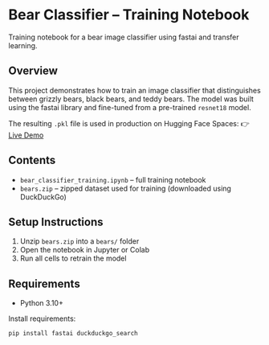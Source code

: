 # Bear Classifier – Training Notebook

Training notebook for a bear image classifier using fastai and transfer learning.

## Overview

This project demonstrates how to train an image classifier that distinguishes between grizzly bears, black bears, and teddy bears. The model was built using the fastai library and fine-tuned from a pre-trained `resnet18` model.

The resulting `.pkl` file is used in production on Hugging Face Spaces:
👉 [Live Demo](https://huggingface.co/spaces/emiranda182/bear_classifier)

## Contents

- `bear_classifier_training.ipynb` – full training notebook
- `bears.zip` – zipped dataset used for training (downloaded using DuckDuckGo)

## Setup Instructions

1. Unzip `bears.zip` into a `bears/` folder
2. Open the notebook in Jupyter or Colab
3. Run all cells to retrain the model

## Requirements

- Python 3.10+

Install requirements:

```bash
pip install fastai duckduckgo_search
